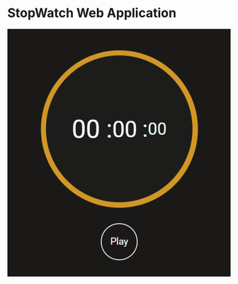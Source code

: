 <h1>StopWatch Web Application</h1>
 <img src="https://github.com/Srushti-prodigy-Task/Prodigy-WD-02/blob/main/Stop%20Watch.png" alt="StopWatch Web Application" >
